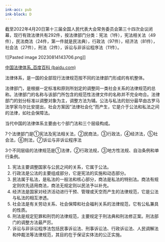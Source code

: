 ```yaml
---
ink-acc: pub
ink-block: D
---
```


截至2022年4月20日第十三届全国人民代表大会常务委员会第三十四次会议闭幕，现行有效法律共有292件，按法律部门分类：宪法（1件），宪法相关法（49件），民法商法（24件，第一件就是民法典），行政法（97件），经济法（81件），社会法（27件），刑法（2件），诉讼与非诉讼程序法（11件）。

![[Pasted image 20230814143706.png]]

[中国法律体系_百度百科 (baidu.com)](https://baike.baidu.com/item/%E4%B8%AD%E5%9B%BD%E6%B3%95%E5%BE%8B%E4%BD%93%E7%B3%BB/3376674)

法律体系，是一国的全部现行法律规范按不同的法律部门形成的有机整体。

法律部门，是根据一定标准和原则所划定的调整同一类社会关系的法律规范的总称。法律部门的名称与该部门所包含的规范性法律文件的名称并不完全吻合。法律部门的划分标准以调整对象为主，调整方法为辅。公法与私法的划分最早由古罗马法学家乌尔比安提出，社会方案因“法律社会化”而产生，它是介于公法和私法之间的法律，如社会保障法。

当代中国的法律体系主要由七个部门法和三个层级构成。

7个法律部门是①宪法及宪法相关法，②民商法，③行政法，④经济法，⑤社会法，⑥刑法，⑦诉讼与非诉讼程序法

3个不同层级的法律规范是①法律，②行政法规，③地方性法规、自治条例和单行条例。

1. 宪法主要调整国家与公民之间的关系，它属于公法。
2. 行政法是公法的主要组成部分，它是宪法的实施和动态部分。
3. 民法属于私法，是私法的一般法和核心部分，商法是私法的特别法。商法有规定则优先适用商法，商法无规定则以民法予以补充。
4. 经济法是国家对经济活动进行干预、管理或天空而产生的法律规范，它是公法与私法的相互渗透。
5. 社会法是有关劳动关系、社会保障和社会福利关系的法律规范，它有公私兼具的性质。
6. 刑法是规定犯罪和刑罚的法律规范，主要规定于刑法典和刑法修正案。刑法部门的调整方法最严厉。
7. 诉讼与非诉讼程序法包括民事诉讼法、刑事诉讼法、行政诉讼法、人民调解法和仲裁法等法律规范，其目的在于保证实体法的公正实施。